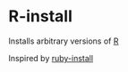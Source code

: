 # R-install

Installs arbitrary versions of [R](https://r-project.org)

Inspired by [ruby-install](https://github.com/postmodern/ruby-install)
